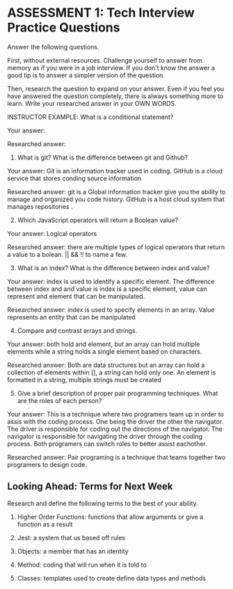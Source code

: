 # ASSESSMENT 1: Tech Interview Practice Questions

Answer the following questions.

First, without external resources. Challenge yourself to answer from memory as if you were in a job interview. If you don't know the answer a good tip is to answer a simpler version of the question.

Then, research the question to expand on your answer. Even if you feel you have answered the question completely, there is always something more to learn. Write your researched answer in your OWN WORDS.

INSTRUCTOR EXAMPLE: What is a conditional statement?

Your answer: 

Researched answer:

1. What is git? What is the difference between git and Github?

Your answer: Git is an information tracker used in coding. GitHub is a cloud service that stores conding source information

Researched answer: git is a Global information tracker give you the ability to manage and organized you code history. GitHub is a host cloud system that manages repositories .

2. Which JavaScript operators will return a Boolean value?

Your answer: Logical operators 

Researched answer: there are multiple types of logical operators that return a value to a bolean. || && !! to name a few.

3. What is an index? What is the difference between index and value?

Your answer: index is used to identify a specific element. The difference between index and and value is index is a specific element, value can represent and element that can be manipulated.

Researched answer: index is used to specify elements in an array. Value represents an entity that can be manipulated

4. Compare and contrast arrays and strings.

Your answer: both hold and element, but an array can hold multiple  elements while a string holds a single element based on characters.

Researched answer: Both are data structures but an array can hold a collection of elements within [], a string can hold only one. An element is formatted in a string, multiple strings must be created

5. Give a brief description of proper pair programming techniques. What are the roles of each person?

Your answer: This is a technique where two programers team up in order to assis with the coding process. One being the driver the other the navigator. The driver is responsible for coding out the directions of the navigator. The navigator is responsible for navigating the driver through the coding process. Both programers can switch roles to better assist eachother. 

Researched answer: Pair programing is a technique that teams together two programers to design code.

## Looking Ahead: Terms for Next Week

Research and define the following terms to the best of your ability.

1. Higher Order Functions: functions that allow arguments or give a function as a result

2. Jest: a system that us based off rules

3. Objects: a member that has an identity

4. Method: coding that will run when it is told to

5. Classes: templates used to create define data types and methods
